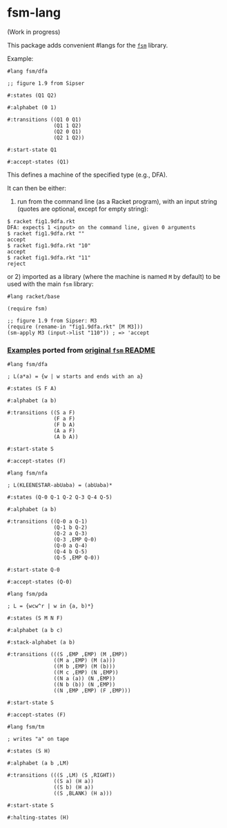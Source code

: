 # fsm-lang

(Work in progress)

This package adds convenient #langs for the [`fsm`](https://github.com/morazanm/fsm) library.

Example:
```racket
#lang fsm/dfa

;; figure 1.9 from Sipser

#:states (Q1 Q2)

#:alphabet (0 1)

#:transitions ((Q1 0 Q1)
               (Q1 1 Q2)
               (Q2 0 Q1)
               (Q2 1 Q2))

#:start-state Q1

#:accept-states (Q1)
```

This defines a machine of the specified type (e.g., DFA).

It can then be either:

1) run from the command line (as a Racket program), with an input string (quotes are optional, except for empty string):
```racket
$ racket fig1.9dfa.rkt
DFA: expects 1 <input> on the command line, given 0 arguments
$ racket fig1.9dfa.rkt ""
accept
$ racket fig1.9dfa.rkt "10"
accept
$ racket fig1.9dfa.rkt "11"
reject
```

or 2) imported as a library (where the machine is named `M` by default) to be used with the main `fsm` library:
```racket
#lang racket/base

(require fsm)

;; figure 1.9 from Sipser: M3
(require (rename-in "fig1.9dfa.rkt" [M M3]))
(sm-apply M3 (input->list "110")) ; => 'accept

```

### [Examples](https://github.com/stchang/fsm-lang/tree/main/fsm-test/tests/fsm/machines) ported from [original `fsm` README](https://github.com/morazanm/fsm)

```racket
#lang fsm/dfa

; L(a*a) = {w | w starts and ends with an a}

#:states (S F A)

#:alphabet (a b)

#:transitions ((S a F)
               (F a F)
               (F b A)
               (A a F)
               (A b A))

#:start-state S

#:accept-states (F)
```

```racket
#lang fsm/nfa

; L(KLEENESTAR-abUaba) = (abUaba)*

#:states (Q-0 Q-1 Q-2 Q-3 Q-4 Q-5)

#:alphabet (a b)

#:transitions ((Q-0 a Q-1)
               (Q-1 b Q-2)
               (Q-2 a Q-3)
               (Q-3 ,EMP Q-0)
               (Q-0 a Q-4)
               (Q-4 b Q-5)
               (Q-5 ,EMP Q-0))

#:start-state Q-0

#:accept-states (Q-0)
```

```racket
#lang fsm/pda

; L = {wcw^r | w in {a, b)*}

#:states (S M N F)

#:alphabet (a b c)

#:stack-alphabet (a b)

#:transitions (((S ,EMP ,EMP) (M ,EMP))
               ((M a ,EMP) (M (a)))
               ((M b ,EMP) (M (b)))
               ((M c ,EMP) (N ,EMP))
               ((N a (a)) (N ,EMP))
               ((N b (b)) (N ,EMP))
               ((N ,EMP ,EMP) (F ,EMP)))

#:start-state S

#:accept-states (F)
```

```racket
#lang fsm/tm

; writes "a" on tape

#:states (S H)

#:alphabet (a b ,LM)

#:transitions (((S ,LM) (S ,RIGHT))
               ((S a) (H a))
               ((S b) (H a))
               ((S ,BLANK) (H a)))

#:start-state S

#:halting-states (H)
```